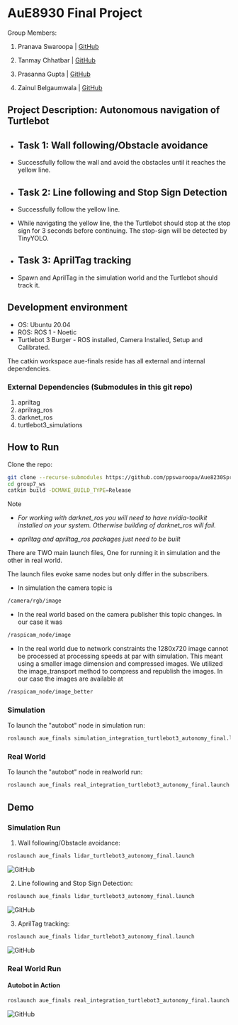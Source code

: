 
# **AuE8930 Final Project**

Group Members:

1. Pranava Swaroopa | [GitHub](https://github.com/ppswaroopa)

2. Tanmay Chhatbar | [GitHub](https://github.com/TanmayChhatbar)

3. Prasanna Gupta | [GitHub](https://github.com/hthalla)

4. Zainul Belgaumwala | [GitHub](https://github.com/zainul-b)

## **Project Description: Autonomous navigation of Turtlebot**

* ## Task 1: Wall following/Obstacle avoidance

* Successfully follow the wall and avoid the obstacles until it reaches the yellow line.

* ## Task 2: Line following and Stop Sign Detection

* Successfully follow the yellow line.
* While navigating the yellow line, the the Turtlebot should stop at the stop sign for 3 seconds before continuing. The stop-sign will be detected by TinyYOLO.

* ## Task 3: AprilTag tracking

* Spawn and AprilTag in the simulation world and the Turtlebot should track it.

## **Development environment**

* OS: Ubuntu 20.04
* ROS: ROS 1 - Noetic
* Turtlebot 3 Burger - ROS installed, Camera Installed, Setup and Calibrated.

The catkin workspace aue-finals reside has all external and internal dependencies.

### External Dependencies (Submodules in this git repo)

1. apriltag
2. aprilrag_ros
3. darknet_ros
4. turtlebot3_simulations

## **How to Run**

Clone the repo:

```bash
git clone --recurse-submodules https://github.com/ppswaroopa/Aue8230Spring2022_Group7.git
cd group7_ws
catkin build -DCMAKE_BUILD_TYPE=Release
```

Note

* *For working with darknet_ros you will need to have nvidia-toolkit installed on your system. Otherwise building of darknet_ros will fail.*

* *apriltag and apriltag_ros packages just need to be built*

There are TWO main launch files, One for running it in simulation and the other in real world.

The launch files evoke same nodes but only differ in the subscribers.

* In simulation the camera topic is

```bash
/camera/rgb/image
```

* In the real world based on the camera publisher this topic changes. In our case it was

```bash
/raspicam_node/image
```

* In the real world due to network constraints the 1280x720 image cannot be processed at processing speeds at par with simulation. This meant using a smaller image dimension and compressed images. We utilized the image_transport method to compress and republish the images. In our case the images are available at

```bash
/raspicam_node/image_better
```

### Simulation

To launch the "autobot" node in simulation run:

```bash
roslaunch aue_finals simulation_integration_turtlebot3_autonomy_final.launch
```

### Real World

To launch the "autobot" node in realworld run:

```bash
roslaunch aue_finals real_integration_turtlebot3_autonomy_final.launch
```

## **Demo**

### Simulation Run

1. Wall following/Obstacle avoidance:

```bash
roslaunch aue_finals lidar_turtlebot3_autonomy_final.launch
```

![GitHub](https://github.com/ppswaroopa)

2. Line following and Stop Sign Detection:

```bash
roslaunch aue_finals lidar_turtlebot3_autonomy_final.launch
```

![GitHub](https://github.com/ppswaroopa)

3. AprilTag tracking:

```bash
roslaunch aue_finals lidar_turtlebot3_autonomy_final.launch
```

![GitHub](https://github.com/ppswaroopa)

### Real World Run

#### Autobot in Action

```bash
roslaunch aue_finals real_integration_turtlebot3_autonomy_final.launch
```

![GitHub](https://github.com/ppswaroopa)

